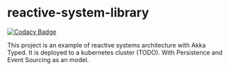 # reactive-system-library
[![Codacy Badge](https://api.codacy.com/project/badge/Grade/a90380837f244379a324e9bd2b8932c6)](https://www.codacy.com/manual/vezril/reactive-system-library?utm_source=github.com&amp;utm_medium=referral&amp;utm_content=vezril/reactive-system-library&amp;utm_campaign=Badge_Grade)

This project is an example of reactive systems architecture with Akka Typed. It is deployed to a kubernetes cluster (TODO). With Persistence and Event Sourcing as an model.
